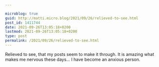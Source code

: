 ```yaml
---

microblog: true
guid: http://matti.micro.blog/2021/09/26/relieved-to-see.html
post_id: 1411744
date: 2021-09-26T13:05:18+0200
lastmod: 2021-09-26T13:05:18+0200
type: post
permalink: /2021/09/26/relieved-to-see.html
---
```

Relieved to see, that my posts seem to make it through. It is amazing what makes me nervous these days… I have become an anxious person.
